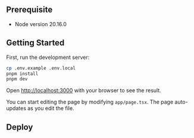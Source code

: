 ## Prerequisite
- Node version 20.16.0

## Getting Started

First, run the development server:

```bash
cp .env.example .env.local
pnpm install
pnpm dev
```

Open [http://localhost:3000](http://localhost:3000) with your browser to see the result.

You can start editing the page by modifying `app/page.tsx`. The page auto-updates as you edit the file.

## Deploy
